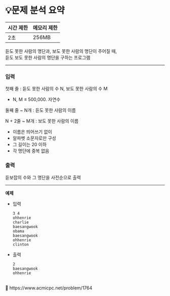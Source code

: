# 💡**문제 분석 요약**

| 시간 제한 | 메모리 제한 |
| --- | --- |
| 2초 | 256MB |

듣도 못한 사람의 명단과, 보도 못한 사람의 명단이 주어질 때, 
<br>
듣도 보도 못한 사람의 명단을 구하는 프로그램

---
### 입력

첫째 줄 : 듣도 못한 사람의 수 N, 보도 못한 사람의 수 M

- N, M ≤ 500,000. 자연수

둘째 줄 ~ N개 : 듣도 못한 사람의 이름

N + 2줄 ~ M개 : 보도 못한 사람의 이름

- 이름은 띄어쓰기 없이
- 알파벳 소문자로만 구성
- 그 길이는 20 이하
- 각 명단에 중복 없음

### 출력

듣보잡의 수와 그 명단을 사전순으로 출력

---
**예제**
- 입력
    
    ```
    3 4
    ohhenrie
    charlie
    baesangwook
    obama
    baesangwook
    ohhenrie
    clinton
    ```
    
- 출력
    
    ```
    2
    baesangwook
    ohhenrie
    ```
        

<br>
<aside>
📎 https://www.acmicpc.net/problem/1764

</aside>
